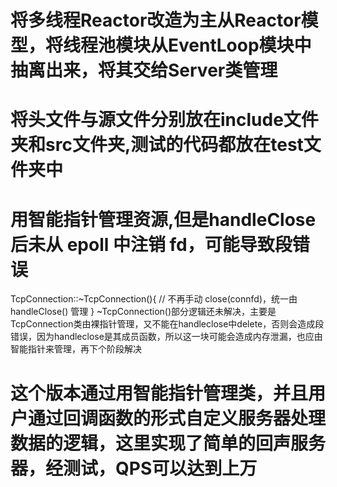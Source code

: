 # 将多线程Reactor改造为主从Reactor模型，将线程池模块从EventLoop模块中抽离出来，将其交给Server类管理
# 将头文件与源文件分别放在include文件夹和src文件夹,测试的代码都放在test文件夹中

# 用智能指针管理资源,但是handleClose 后未从 epoll 中注销 fd，可能导致段错误

TcpConnection::~TcpConnection(){
    // 不再手动 close(connfd)，统一由 handleClose() 管理
}
~TcpConnection()部分逻辑还未解决，主要是TcpConnection类由裸指针管理，又不能在handleclose中delete，否则会造成段错误，因为handleclose是其成员函数，所以这一块可能会造成内存泄漏，也应由智能指针来管理，再下个阶段解决

# 这个版本通过用智能指针管理类，并且用户通过回调函数的形式自定义服务器处理数据的逻辑，这里实现了简单的回声服务器，经测试，QPS可以达到上万